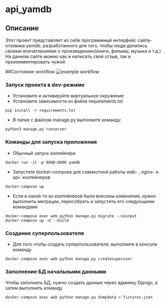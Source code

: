 # api_yamdb
## Описание
 Этот проект представляет из себя программный интерфейс сайта-отзовика yamdb,
 разработанного для того, чтобы люди делились своими впечатлениями о произведениях(книги, фильмы, музыка и т.д.)
 На данном сайте можно как и написать свой отзыв, так и прокомментировать чужой.
 
##Состояние workflow
![example workflow](https://github.com/RenkasVajra/yamdb_final/actions/workflows/yamdb_workflow.yml/badge.svg)

### Запуск проекта в dev-режиме
- Установите и активируйте виртуальное окружение
- Установите зависимости из файла requirements.txt
```
pip install -r requirements.txt
``` 
- В папке с файлом manage.py выполните команду:
```
python3 manage.py runserver
```
### Команды для запуска приложения
- Обычный запуск контейнера
```
docker run -it -p 8000:8000 yamdb
```
- Запустите docker-compose для совместной работы web- , nginx- и api- контейнеров
```
docker-compose up
```
- Если в какой-то из контейнеров были внесены изменения, нужно выполнить миграции, пересобрать и запустить его следующими командами
```
docker-compose exec web python manage.py migrate --noinput
docker-compose up -d --build
```
### Создание суперпользователя 
- Для того чтобы создать суперпользователя, выполните в консоли команду
```
docker-compose exec web python manage.py createsuperuser
```
### Заполнение БД начальными данными
Чтобы заполнить БД, нужно создать данные через админку Django, а затем выполнить команду
```
docker-compose exec web python manage.py dumpdata > fixtures.json
```